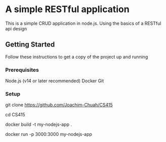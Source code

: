 # A simple RESTful application
This is a simple CRUD application in node.js. Using the basics of a RESTful api design

## Getting Started
Follow these instructions to get a copy of the project up and running

### Prerequisites
Node.js (v14 or later recommended)
Docker
Git

### Setup
git clone https://github.com/Joachim-Chuah/CS415

cd CS415

docker build -t my-nodejs-app .

docker run -p 3000:3000 my-nodejs-app


